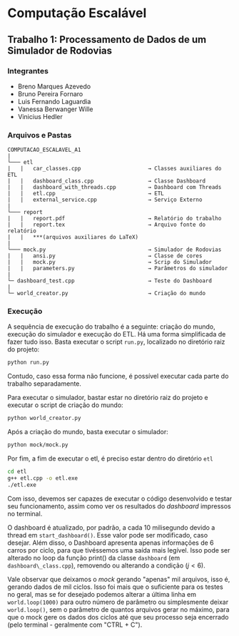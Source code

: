 # Computação Escalável

## Trabalho 1: Processamento de Dados de um Simulador de Rodovias

### Integrantes
 - Breno Marques Azevedo
 - Bruno Pereira Fornaro
 - Luis Fernando Laguardia
 - Vanessa Berwanger Wille
 - Vinicius Hedler
 
### Arquivos e Pastas

```
COMPUTACAO_ESCALAVEL_A1
|
└─── etl
|   |   car_classes.cpp                     → Classes auxiliares do ETL
|   |   dashboard_class.cpp                 → Classe Dashboard
|   |   dashboard_with_threads.cpp          → Dashboard com Threads
|   |   etl.cpp                             → ETL
|   |   external_service.cpp                → Serviço Externo
|
└─── report
|   |   report.pdf                          → Relatório do trabalho
|   |   report.tex                          → Arquivo fonte do relatório
|   |   ***(arquivos auxiliares do LaTeX)
|
└─── mock.py                                → Simulador de Rodovias
|   |   ansi.py                             → Classe de cores
|   |   mock.py                             → Scrip do Simulador
|   |   parameters.py                       → Parâmetros do simulador
|
└─ dashboard_test.cpp                       → Teste do Dashboard
|
└─ world_creator.py                         → Criação do mundo
```

### Execução

A sequência de execução do trabalho é a seguinte: criação do mundo, execução do simulador e execução do ETL. Há uma forma simplificada de fazer tudo isso. Basta executar o script `run.py`, localizado no diretório raiz do projeto:

```bash
python run.py
```

Contudo, caso essa forma não funcione, é possível executar cada parte do trabalho separadamente.

Para executar o simulador, bastar estar no diretório raiz do projeto e executar o script de criação do mundo:

```bash
python world_creator.py
```

Após a criação do mundo, basta executar o simulador:

```bash
python mock/mock.py
```

Por fim, a fim de executar o etl, é preciso estar dentro do diretório `etl`

```bash 
cd etl
g++ etl.cpp -o etl.exe
./etl.exe
```

Com isso, devemos ser capazes de executar o código desenvolvido e testar seu funcionamento, assim como ver os resultados do _dashboard_ impressos no terminal.

O dashboard é atualizado, por padrão, a cada 10 milisegundo devido a thread em `start_dashboard()`. Esse valor pode ser modificado, caso desejar. 
Além disso, o Dashboard apresenta apenas informações de 6 carros por ciclo, para que tivéssemos uma saída mais legível. Isso pode ser alterado no loop da função print() da classe `dashboard` (em `dashboard\_class.cpp`), removendo ou alterando a condição ($j < 6$).

Vale observar que deixamos o _mock_ gerando "apenas" mil arquivos, isso é, gerando dados de mil ciclos. Isso foi mais que o suficiente para os testes no geral, mas se for desejado podemos alterar a última linha em `world.loop(1000)` para outro número de parâmetro ou simplesmente deixar `world.loop()`, sem o parâmetro de quantos arquivos gerar no máximo, para que o mock gere os dados dos ciclos até que seu processo seja encerrado (pelo terminal - geralmente com "CTRL + C").

